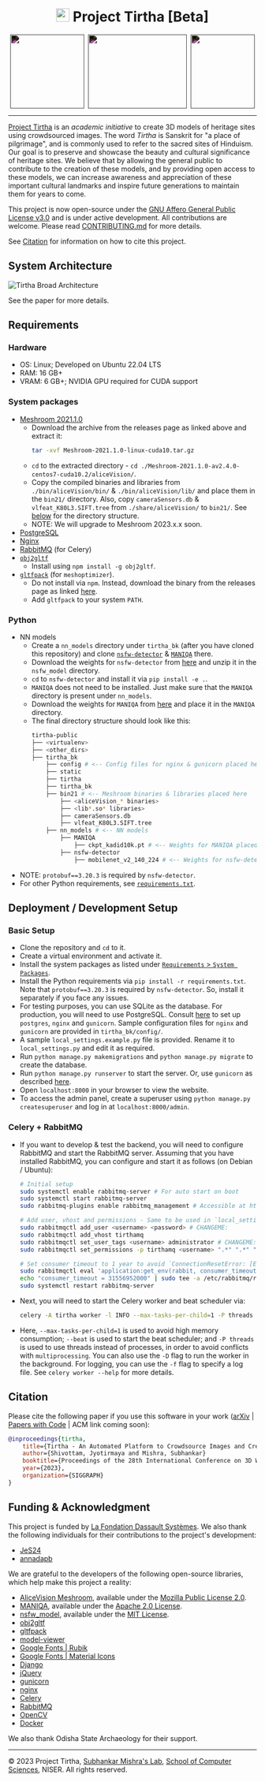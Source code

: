 <h1 align="center">
    <img src="./media/images/tirtha-logo.png" width=27 height=27>
    <!-- $\color{#ff4c40}{\textrm{Project Tirtha [Beta]}}$ -->
    Project Tirtha [Beta]
</h1>

<div style="display: flex; justify-content: space-around;">
    <a href="https://www.niser.ac.in" target="_blank">
        <picture>
            <source srcset="./media/images/niser-logo.png" media="(prefers-color-scheme: dark)">
            <img src="./media/images/niser-logo.png" width=150 height=150 style="filter: invert()">
        </picture>
    </a>
    <a href="https://www.lafondation3ds.org/" target="_blank">
        <picture>
            <source srcset="./media/images/lfds-logo.png" media="(prefers-color-scheme: dark)">
            <img src="./media/images/lfds-logo.png" width=200 height=150 style="filter: invert()">
        </picture>
    </a>
    <a href="https://odisha.gov.in/explore-odisha/state-archaeology" target="_blank">
        <picture>
            <source srcset="./media/images/odisha-logo.png" media="(prefers-color-scheme: dark)">
            <img src="./media/images/odisha-logo.png" width=130 height=150 style="filter: invert()">
        </picture>
    </a>
</div>

---
[Project Tirtha](https://tirtha.niser.ac.in) is an *academic initiative* to create
3D models of heritage sites using crowdsourced images. The word *Tirtha* is Sanskrit
for "a place of pilgrimage", and is commonly used to refer to the sacred sites of
Hinduism. Our goal is to preserve and showcase the beauty and cultural significance
of heritage sites. We believe that by allowing the general public to contribute to
the creation of these models, and by providing open access to these models, we can
increase awareness and appreciation of these important cultural landmarks and inspire
future generations to maintain them for years to come.

This project is now open-source under the [GNU Affero General Public License v3.0](./LICENSE)
and is under active development. All contributions are welcome. Please read
[CONTRIBUTING.md](./CONTRIBUTING.md) for more details.

See [Citation](#citation) for information on how to cite this project.

## System Architecture

<picture>
    <source srcset="./media/images/architecture-dark.png" media="(prefers-color-scheme: dark)">
    <img src="./media/images/architecture-light.png" alt="Tirtha Broad Architecture">
</picture>

See the paper for more details.

## Requirements
### Hardware
* OS: Linux; Developed on Ubuntu 22.04 LTS
* RAM: 16 GB+
* VRAM: 6 GB+; NVIDIA GPU required for CUDA support

### System packages
* [Meshroom 2021.1.0](https://www.fosshub.com/Meshroom-old.html)
    * Download the archive from the releases page as linked above and extract it:
        ```sh
        tar -xvf Meshroom-2021.1.0-linux-cuda10.tar.gz
        ```
    * `cd` to the extracted directory - `cd ./Meshroom-2021.1.0-av2.4.0-centos7-cuda10.2/aliceVision/`.
    * Copy the compiled binaries and libraries from `./bin/aliceVision/bin/` & `./bin/aliceVision/lib/` and place them in the `bin21/` directory. Also, copy `cameraSensors.db` & `vlfeat_K80L3.SIFT.tree` from `./share/aliceVision/` to `bin21/`. See [below](#python) for the directory structure.
    * NOTE: We will upgrade to Meshroom 2023.x.x soon.
* [PostgreSQL](https://www.postgresql.org/download/)
* [Nginx](https://www.digitalocean.com/community/tutorials/how-to-install-nginx-on-ubuntu-22-04)
* [RabbitMQ](https://www.rabbitmq.com/download.html) (for Celery)
* [`obj2gltf`](https://github.com/CesiumGS/obj2gltf)
    * Install using `npm install -g obj2gltf`.
* [`gltfpack`](https://github.com/zeux/meshoptimizer/) (for `meshoptimizer`).
    * Do not install via `npm`. Instead, download the binary from the releases page as linked [here](https://github.com/zeux/meshoptimizer/releases).
    * Add `gltfpack` to your system `PATH`.

### Python
* NN models
    * Create a `nn_models` directory under `tirtha_bk` (after you have cloned this repository) and clone [`nsfw-detector`](https://github.com/GantMan/nsfw_model) & [`MANIQA`](https://github.com/IIGROUP/MANIQA) there.
    * Download the weights for `nsfw-detector` from [here](https://github.com/GantMan/nsfw_model/releases/download/1.2.0/mobilenet_v2_140_224.1.zip) and unzip it in the `nsfw_model` directory.
    * `cd` to `nsfw-detector` and install it via `pip install -e .`.
    * `MANIQA` does not need to be installed. Just make sure that the `MANIQA` directory is present under `nn_models`.
    * Download the weights for `MANIQA` from [here](https://github.com/IIGROUP/MANIQA/releases/download/Kadid10k/ckpt_kadid10k.pt) and place it in the `MANIQA` directory.
    * The final directory structure should look like this:
        ```sh
        tirtha-public
        ├── <virtualenv>
        ├── <other_dirs>
        ├── tirtha_bk
            ├── config # <-- Config files for nginx & gunicorn placed here
            ├── static
            ├── tirtha
            ├── tirtha_bk
            ├── bin21 # <-- Meshroom binaries & libraries placed here
                ├── <aliceVision_* binaries>
                ├── <lib*.so* libraries>
                ├── cameraSensors.db
                ├── vlfeat_K80L3.SIFT.tree
            ├── nn_models # <-- NN models
                ├── MANIQA
                    ├── ckpt_kadid10k.pt # <-- Weights for MANIQA placed here
                ├── nsfw-detector
                    ├── mobilenet_v2_140_224 # <-- Weights for nsfw-detector unzipped here
        ```
* NOTE: `protobuf==3.20.3` is required by `nsfw-detector`.
* For other Python requirements, see [`requirements.txt`](./requirements.txt).

## Deployment / Development Setup

### Basic Setup
- Clone the repository and `cd` to it.
- Create a virtual environment and activate it.
- Install the system packages as listed under [`Requirements` > `System Packages`](#system-packages).
- Install the Python requirements via `pip install -r requirements.txt`. Note that `protobuf==3.20.3` is required by `nsfw-detector`. So, install it separately if you face any issues.
- For testing purposes, you can use SQLite as the database. For production, you will need to use PostgreSQL. Consult [here](https://www.digitalocean.com/community/tutorials/how-to-set-up-django-with-postgres-nginx-and-gunicorn-on-ubuntu-22-04) to set up `postgres`, `nginx` and `gunicorn`. Sample configuration files for `nginx` and `gunicorn` are provided in `tirtha_bk/config/`.
- A sample `local_settings.example.py` file is provided. Rename it to `local_settings.py` and edit it as required.
- Run `python manage.py makemigrations` and `python manage.py migrate` to create the database.
- Run `python manage.py runserver` to start the server. Or, use `gunicorn` as described [here](https://www.digitalocean.com/community/tutorials/how-to-set-up-django-with-postgres-nginx-and-gunicorn-on-ubuntu-22-04).
- Open `localhost:8000` in your browser to view the website.
- To access the admin panel, create a superuser using `python manage.py createsuperuser` and log in at `localhost:8000/admin`.

### Celery + RabbitMQ
- If you want to develop & test the backend, you will need to configure RabbitMQ and start the RabbitMQ server. Assuming that you have installed RabbitMQ, you can configure and start it as follows (on Debian / Ubuntu):
    ```sh
    # Initial setup
    sudo systemctl enable rabbitmq-server # For auto start on boot
    sudo systemctl start rabbitmq-server
    sudo rabbitmq-plugins enable rabbitmq_management # Accessible at http://localhost:15672/#/.

    # Add user, vhost and permissions - Same to be used in `local_settings.py`
    sudo rabbitmqctl add_user <username> <password> # CHANGEME:
    sudo rabbitmqctl add_vhost tirthamq
    sudo rabbitmqctl set_user_tags <username> administrator # CHANGEME:
    sudo rabbitmqctl set_permissions -p tirthamq <username> ".*" ".*" ".*" # For `tirthamq` vhost

    # Set consumer timeout to 1 year to avoid `ConnectionResetError: [Errno 104] Connection reset by peer` error.
    sudo rabbitmqctl eval 'application:get_env(rabbit, consumer_timeout).' # Check current timeout
    echo "consumer_timeout = 31556952000" | sudo tee -a /etc/rabbitmq/rabbitmq.conf
    sudo systemctl restart rabbitmq-server
    ```
- Next, you will need to start the Celery worker and beat scheduler via:
    ```sh
    celery -A tirtha worker -l INFO --max-tasks-per-child=1 -P threads --beat
    ```
- Here, `--max-tasks-per-child=1` is used to avoid high memory consumption; `--beat` is used to start the beat scheduler; and `-P threads` is used to use threads instead of processes, in order to avoid conflicts with `multiprocessing`. You can also use the `-D` flag to run the worker in the background. For logging, you can use the `-f` flag to specify a log file. See `celery worker --help` for more details.

## Citation
Please cite the following paper if you use this software in your work ([arXiv](https://arxiv.org/abs/2308.01246) | [Papers with Code](https://paperswithcode.com/paper/tirtha-an-automated-platform-to-crowdsource) | ACM link coming soon):
```bibtex
@inproceedings{tirtha,
    title={Tirtha - An Automated Platform to Crowdsource Images and Create 3D Models of Heritage Sites},
    author={Shivottam, Jyotirmaya and Mishra, Subhankar}
    booktitle={Proceedings of the 28th International Conference on 3D Web Technology (Web3D)},
    year={2023},
    organization={SIGGRAPH}
}
```

## Funding & Acknowledgment
This project is funded by [La Fondation Dassault Systèmes](https://www.lafondation3ds.org/). We also thank the following individuals for their contributions to the project's development:
- [JeS24](https://github.com/JeS24)
- [annadapb](https://github.com/annadapb)

We are grateful to the developers of the following open-source libraries, which help make this project a reality:
- [AliceVision Meshroom](https://github.com/alicevision/Meshroom/), available under the [Mozilla Public License 2.0](https://github.com/alicevision/Meshroom/blob/develop/LICENSE-MPL2.md).
- [MANIQA](https://github.com/IIGROUP/MANIQA), available under the [Apache 2.0 License](https://github.com/IIGROUP/MANIQA/blob/master/LICENSE).
- [nsfw_model](https://github.com/GantMan/nsfw_model), available under the [MIT License](https://github.com/GantMan/nsfw_model/blob/master/LICENSE.md).
- [obj2gltf](https://github.com/CesiumGS/obj2gltf)
- [gltfpack](https://github.com/zeux/meshoptimizer)
- [model-viewer](https://github.com/google/model-viewer)
- [Google Fonts | Rubik](https://github.com/googlefonts/rubik)
- [Google Fonts | Material Icons](https://github.com/google/material-design-icons)
- [Django](https://github.com/django/django)
- [jQuery](https://github.com/jquery/jquery)
- [gunicorn](https://github.com/benoitc/gunicorn)
- [nginx](https://github.com/nginx/nginx)
- [Celery](https://github.com/celery/celery)
- [RabbitMQ](https://github.com/rabbitmq)
- [OpenCV](https://github.com/opencv/opencv)
- [Docker](https://github.com/docker)

We also thank Odisha State Archaeology for their support.

---

&copy; 2023 Project Tirtha,
[Subhankar Mishra's Lab](https://www.niser.ac.in/~smishra/),
[School of Computer Sciences](https://www.niser.ac.in/scps/), NISER.
All rights reserved.
